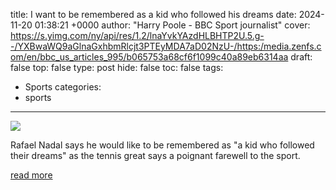 title: I want to be remembered as a kid who followed his dreams
date: 2024-11-20 01:38:21 +0000
author: "Harry Poole - BBC Sport journalist"
cover: https://s.yimg.com/ny/api/res/1.2/lnaYvkYAzdHLBHTP2U.5.g--/YXBwaWQ9aGlnaGxhbmRlcjt3PTEyMDA7aD02NzU-/https:/media.zenfs.com/en/bbc_us_articles_995/b065753a68cf6f1099c40a89eb6314aa
draft: false
top: false
type: post
hide: false
toc: false
tags:
  - Sports
categories:
  - sports
---

![](https://s.yimg.com/ny/api/res/1.2/lnaYvkYAzdHLBHTP2U.5.g--/YXBwaWQ9aGlnaGxhbmRlcjt3PTEyMDA7aD02NzU-/https:/media.zenfs.com/en/bbc_us_articles_995/b065753a68cf6f1099c40a89eb6314aa)

Rafael Nadal says he would like to be remembered as "a kid who followed their dreams" as the tennis great says a poignant farewell to the sport.

[read more](https://www.bbc.com/sport/tennis/articles/c79z4dpxpjdo?xtor=AL-72-%5Bpartner%5D-%5Byahoo.north.america%5D-%5Bheadline%5D-%5Bsport%5D-%5Bbizdev%5D-%5Bisapi%5D)
